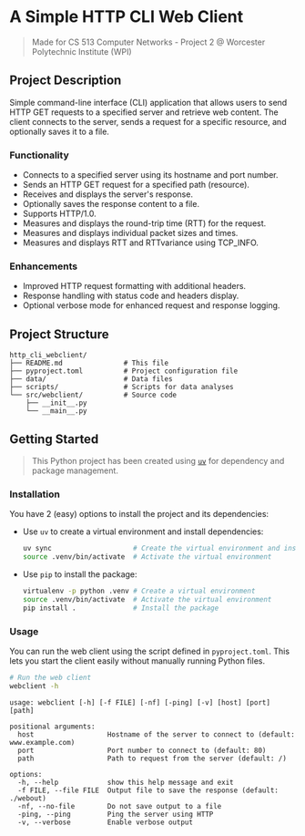 # A Simple HTTP CLI Web Client

> Made for CS 513 Computer Networks - Project 2 @ Worcester Polytechnic Institute (WPI)

## Project Description

Simple command-line interface (CLI) application that allows users to send HTTP GET requests to a specified server and retrieve web content. The client connects to the server, sends a request for a specific resource, and optionally saves it to a file.

### Functionality

- Connects to a specified server using its hostname and port number.
- Sends an HTTP GET request for a specified path (resource).
- Receives and displays the server's response.
- Optionally saves the response content to a file.
- Supports HTTP/1.0.
- Measures and displays the round-trip time (RTT) for the request.
- Measures and displays individual packet sizes and times.
- Measures and displays RTT and RTTvariance using TCP_INFO.

### Enhancements

- Improved HTTP request formatting with additional headers.
- Response handling with status code and headers display.
- Optional verbose mode for enhanced request and response logging.


## Project Structure

```plaintext
http_cli_webclient/
├── README.md               # This file
├── pyproject.toml          # Project configuration file
├── data/                   # Data files
├── scripts/                # Scripts for data analyses
└── src/webclient/          # Source code
    ├── __init__.py
    └── __main__.py
```

## Getting Started

> This Python project has been created using [`uv`](docs.astral.sh/uv/) for dependency and package management.

### Installation

You have 2 (easy) options to install the project and its dependencies:

- Use `uv` to create a virtual environment and install dependencies:

  ```bash
  uv sync                    # Create the virtual environment and install the package
  source .venv/bin/activate  # Activate the virtual environment
  ```

- Use `pip` to install the package:

  ```bash
  virtualenv -p python .venv # Create a virtual environment
  source .venv/bin/activate  # Activate the virtual environment
  pip install .              # Install the package
  ```

### Usage

You can run the web client using the script defined in `pyproject.toml`. This lets you start the client easily without manually running Python files.

```bash
# Run the web client
webclient -h
```

```plaintext
usage: webclient [-h] [-f FILE] [-nf] [-ping] [-v] [host] [port] [path]

positional arguments:
  host                  Hostname of the server to connect to (default: www.example.com)
  port                  Port number to connect to (default: 80)
  path                  Path to request from the server (default: /)

options:
  -h, --help            show this help message and exit
  -f FILE, --file FILE  Output file to save the response (default: ./webout)
  -nf, --no-file        Do not save output to a file
  -ping, --ping         Ping the server using HTTP
  -v, --verbose         Enable verbose output
```
